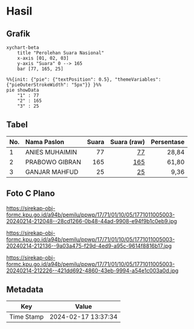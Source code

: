 # Hasil

## Grafik

```mermaid
xychart-beta
    title "Perolehan Suara Nasional"
    x-axis [01, 02, 03]
    y-axis "Suara" 0 --> 165
    bar [77, 165, 25]
```

```mermaid
%%{init: {"pie": {"textPosition": 0.5}, "themeVariables": {"pieOuterStrokeWidth": "5px"}} }%%
pie showData
    "1" : 77
    "2" : 165
    "3" : 25
```

## Tabel

| No. | Nama Paslon    | Suara | Suara (raw) | Persentase |
|:--- |:-------------- | -----:| -----------:| ----------:|
| 1   | ANIES MUHAIMIN | 77    | [77][p-1]   | 28,84      |
| 2   | PRABOWO GIBRAN | 165   | [165][p-2]  | 61,80      |
| 3   | GANJAR MAHFUD  | 25    | [25][p-3]   | 9,36       |


[p-1]: https://github.com/gigit-pemilu/pemilu-2024/blob/main/pilpres/hitung-suara/sub/17-bengkulu/sub/71-kota-bengkulu/sub/01-selebar/sub/1005-betungan/sub/003-tps/sub/paslon-1.txt
[p-2]: https://github.com/gigit-pemilu/pemilu-2024/blob/main/pilpres/hitung-suara/sub/17-bengkulu/sub/71-kota-bengkulu/sub/01-selebar/sub/1005-betungan/sub/003-tps/sub/paslon-2.txt
[p-3]: https://github.com/gigit-pemilu/pemilu-2024/blob/main/pilpres/hitung-suara/sub/17-bengkulu/sub/71-kota-bengkulu/sub/01-selebar/sub/1005-betungan/sub/003-tps/sub/paslon-3.txt

## Foto C Plano

https://sirekap-obj-formc.kpu.go.id/a94b/pemilu/ppwp/17/71/01/10/05/1771011005003-20240214-212048--28cd1266-0b48-44ad-9908-e94f9b1c0eb9.jpg

https://sirekap-obj-formc.kpu.go.id/a94b/pemilu/ppwp/17/71/01/10/05/1771011005003-20240214-212136--9a03a475-f29d-4ed9-a95c-9614f8816b17.jpg

https://sirekap-obj-formc.kpu.go.id/a94b/pemilu/ppwp/17/71/01/10/05/1771011005003-20240214-212226--421dd692-4860-43eb-9994-a54e1c003a0d.jpg


## Metadata

| Key        | Value               |
| ---------- | ------------------- |
| Time Stamp | 2024-02-17 13:37:34 |




